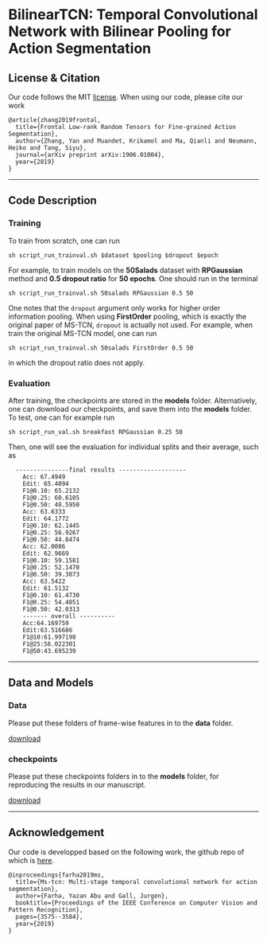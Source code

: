 # BilinearTCN: Temporal Convolutional Network with Bilinear Pooling for Action Segmentation


## License & Citation
Our code follows the MIT [license](LICENSE). When using our code, please cite our work
```
@article{zhang2019frontal,
  title={Frontal Low-rank Random Tensors for Fine-grained Action Segmentation},
  author={Zhang, Yan and Muandet, Krikamol and Ma, Qianli and Neumann, Heiko and Tang, Siyu},
  journal={arXiv preprint arXiv:1906.01004},
  year={2019}
}
```

___
## Code Description

### Training
To train from scratch, one can run

    sh script_run_trainval.sh $dataset $pooling $dropout $epoch
    
For example, to train models on the **50Salads** dataset with **RPGaussian** method and **0.5 dropout ratio** for **50 epochs**. One should run in the terminal

    sh script_run_trainval.sh 50salads RPGaussian 0.5 50

One notes that the ```dropout``` argument only works for higher order information pooling. When using **FirstOrder** pooling, which is exactly the original paper of MS-TCN, ```dropout``` is actually not used. For example, when train the original MS-TCN model, one can run

    sh script_run_trainval.sh 50salads FirstOrder 0.5 50
in which the dropout ratio does not apply.
 

### Evaluation
After training, the checkpoints are stored in the __models__ folder. Alternatively, one can download our checkpoints, and save them into the __models__ folder. To test, one can for example run

    sh script_run_val.sh breakfast RPGaussian 0.25 50
    

Then, one will see the evaluation for individual splits and their average, such as 

      ---------------final results -------------------
        Acc: 67.4949
        Edit: 65.4094
        F1@0.10: 65.2132
        F1@0.25: 60.6105
        F1@0.50: 48.5950
        Acc: 63.6333
        Edit: 64.1772
        F1@0.10: 62.1445
        F1@0.25: 56.9267
        F1@0.50: 44.8474
        Acc: 62.0086
        Edit: 62.9669
        F1@0.10: 59.1581
        F1@0.25: 52.1470
        F1@0.50: 39.3073
        Acc: 63.5422
        Edit: 61.5132
        F1@0.10: 61.4730
        F1@0.25: 54.4051
        F1@0.50: 42.0313
        ------- overall ----------
        Acc:64.169759
        Edit:63.516686
        F1@10:61.997198
        F1@25:56.022301
        F1@50:43.695239



___
## Data and Models

### Data
Please put these folders of frame-wise features in to the __data__ folder.

[download](https://github.com/yabufarha/ms-tcn)



### checkpoints
Please put these checkpoints folders in to the __models__ folder, for reproducing the results in our manuscript.

[download](https://drive.google.com/file/d/1SX4nQOA9kvUHjfalAxjF_u5e2Ruy_2m0/view?usp=sharing)



___
## Acknowledgement
Our code is developped based on the following work, the github repo of which is [here](https://github.com/yabufarha/ms-tcn).

    @inproceedings{farha2019ms,
      title={Ms-tcn: Multi-stage temporal convolutional network for action segmentation},
      author={Farha, Yazan Abu and Gall, Jurgen},
      booktitle={Proceedings of the IEEE Conference on Computer Vision and Pattern Recognition},
      pages={3575--3584},
      year={2019}
    }

